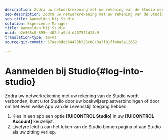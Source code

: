 ```yaml
---
description: Zodra uw netwerkrekening met uw rekening van de Studio wordt verbonden, kunt u tot Studio door uw boekwijzerplaatverbindingen of door om het even welke App van de Levensstijl toegang hebben.
seo-description: Zodra uw netwerkrekening met uw rekening van de Studio wordt verbonden, kunt u tot Studio door uw boekwijzerplaatverbindingen of door om het even welke App van de Levensstijl toegang hebben.
seo-title: Aanmelden bij Studio
solution: Experience Manager
title: Aanmelden bij Studio
uuid: b2e565c0-895e-402d-a9dd-d407571d18c9
translation-type: tm+mt
source-git-commit: 67aeb3de964473b326c88c3a3f81ff48a6a12652

---
```



# Aanmelden bij Studio{#log-into-studio}

Zodra uw netwerkrekening met uw rekening van de Studio wordt verbonden, kunt u tot Studio door uw boekwijzerplaatverbindingen of door om het even welke App van de Levensstijl toegang hebben.

1. Kies in een app een optie **[!UICONTROL Studio]** in uw **[!UICONTROL Account]** keuzelijst.
1. Livefyre leidt u aan het teken van de Studio binnen pagina of aan Studio als uw zitting verliep.
